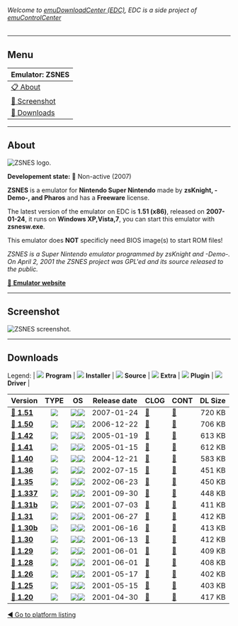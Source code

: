 ###### Welcome to [emuDownloadCenter (EDC)](https://github.com/PhoenixInteractiveNL/emuDownloadCenter/wiki/), EDC is a side project of [emuControlCenter](https://github.com/PhoenixInteractiveNL/emuControlCenter/wiki/)
***
## Menu
| **Emulator: ZSNES** |
|:---------|
| [:clipboard: About](#about) |
| [:sunrise: Screenshot](#screenshot) |
| [:floppy_disk: Downloads](#downloads) |
***
## About
![](https://github.com/PhoenixInteractiveNL/emuDownloadCenter/wiki/images_emulator/zsnes_logo_200.jpg "ZSNES logo.")

**Developement state:** :red_circle: Non-active (2007)

**ZSNES** is a emulator for **Nintendo Super Nintendo** made by **zsKnight, -Demo-, and Pharos** and has a **Freeware** license.

The latest version of the emulator on EDC is **1.51 (x86)**, released on **2007-01-24**, it runs on **Windows XP,Vista,7**, you can start this emulator with **zsnesw.exe**.

This emulator does **NOT** specificly need BIOS image(s) to start ROM files!

_ZSNES is a Super Nintendo emulator programmed by zsKnight and -Demo-. On April 2, 2001 the ZSNES project was GPL'ed and its source released to the public._

[:link: **Emulator website**](http://www.zsnes.com/)
***
## Screenshot
![](https://raw.githubusercontent.com/PhoenixInteractiveNL/emuDownloadCenter/master/hooks/zsnes/emulator_screen_01.jpg "ZSNES screenshot.")
***
## Downloads
Legend:
| ![](https://raw.githubusercontent.com/wiki/PhoenixInteractiveNL/emuDownloadCenter/images_misc/icon_program_24.png) **Program** | 
![](https://raw.githubusercontent.com/wiki/PhoenixInteractiveNL/emuDownloadCenter/images_misc/icon_installer_24.png) **Installer** | 
![](https://raw.githubusercontent.com/wiki/PhoenixInteractiveNL/emuDownloadCenter/images_misc/icon_source_code_24.png) **Source** | 
![](https://raw.githubusercontent.com/wiki/PhoenixInteractiveNL/emuDownloadCenter/images_misc/icon_extra_24.png) **Extra** | 
![](https://raw.githubusercontent.com/wiki/PhoenixInteractiveNL/emuDownloadCenter/images_misc/icon_plugin_24.png) **Plugin** | 
![](https://raw.githubusercontent.com/wiki/PhoenixInteractiveNL/emuDownloadCenter/images_misc/icon_driver_24.png) **Driver** | 
 
| Version  | TYPE | OS | Release date  | CLOG | CONT | DL Size  |
|:---------|:----:|:--:|:-------------:|:-----|:-----|---------:|
| [:floppy_disk: **1.51**](https://github.com/PhoenixInteractiveNL/edc-repo0001/raw/master/zsnes/1.51.7z) | ![](https://raw.githubusercontent.com/wiki/PhoenixInteractiveNL/emuDownloadCenter/images_misc/icon_program_24.png) | ![](https://raw.githubusercontent.com/wiki/PhoenixInteractiveNL/emuDownloadCenter/images_misc/logo_windows_24.png)![](https://raw.githubusercontent.com/wiki/PhoenixInteractiveNL/emuDownloadCenter/images_misc/icon_32-bit_24.png) | 2007-01-24 | [:page_facing_up:](https://github.com/PhoenixInteractiveNL/edc-repo0001/blob/master/zsnes/1.51_changelog.txt) | [:mag_right:](https://github.com/PhoenixInteractiveNL/edc-repo0001/blob/master/zsnes/1.51_contents.txt) | 720 KB |
| [:floppy_disk: **1.50**](https://github.com/PhoenixInteractiveNL/edc-repo0001/raw/master/zsnes/1.50.7z) | ![](https://raw.githubusercontent.com/wiki/PhoenixInteractiveNL/emuDownloadCenter/images_misc/icon_program_24.png) | ![](https://raw.githubusercontent.com/wiki/PhoenixInteractiveNL/emuDownloadCenter/images_misc/logo_windows_24.png)![](https://raw.githubusercontent.com/wiki/PhoenixInteractiveNL/emuDownloadCenter/images_misc/icon_32-bit_24.png) | 2006-12-22 | [:page_facing_up:](https://github.com/PhoenixInteractiveNL/edc-repo0001/blob/master/zsnes/1.50_changelog.txt) | [:mag_right:](https://github.com/PhoenixInteractiveNL/edc-repo0001/blob/master/zsnes/1.50_contents.txt) | 706 KB |
| [:floppy_disk: **1.42**](https://github.com/PhoenixInteractiveNL/edc-repo0001/raw/master/zsnes/1.42.7z) | ![](https://raw.githubusercontent.com/wiki/PhoenixInteractiveNL/emuDownloadCenter/images_misc/icon_program_24.png) | ![](https://raw.githubusercontent.com/wiki/PhoenixInteractiveNL/emuDownloadCenter/images_misc/logo_windows_24.png)![](https://raw.githubusercontent.com/wiki/PhoenixInteractiveNL/emuDownloadCenter/images_misc/icon_32-bit_24.png) | 2005-01-19 | [:page_facing_up:](https://github.com/PhoenixInteractiveNL/edc-repo0001/blob/master/zsnes/1.42_changelog.txt) | [:mag_right:](https://github.com/PhoenixInteractiveNL/edc-repo0001/blob/master/zsnes/1.42_contents.txt) | 613 KB |
| [:floppy_disk: **1.41**](https://github.com/PhoenixInteractiveNL/edc-repo0001/raw/master/zsnes/1.41.7z) | ![](https://raw.githubusercontent.com/wiki/PhoenixInteractiveNL/emuDownloadCenter/images_misc/icon_program_24.png) | ![](https://raw.githubusercontent.com/wiki/PhoenixInteractiveNL/emuDownloadCenter/images_misc/logo_windows_24.png)![](https://raw.githubusercontent.com/wiki/PhoenixInteractiveNL/emuDownloadCenter/images_misc/icon_32-bit_24.png) | 2005-01-15 | [:page_facing_up:](https://github.com/PhoenixInteractiveNL/edc-repo0001/blob/master/zsnes/1.41_changelog.txt) | [:mag_right:](https://github.com/PhoenixInteractiveNL/edc-repo0001/blob/master/zsnes/1.41_contents.txt) | 612 KB |
| [:floppy_disk: **1.40**](https://github.com/PhoenixInteractiveNL/edc-repo0001/raw/master/zsnes/1.40.7z) | ![](https://raw.githubusercontent.com/wiki/PhoenixInteractiveNL/emuDownloadCenter/images_misc/icon_program_24.png) | ![](https://raw.githubusercontent.com/wiki/PhoenixInteractiveNL/emuDownloadCenter/images_misc/logo_windows_24.png)![](https://raw.githubusercontent.com/wiki/PhoenixInteractiveNL/emuDownloadCenter/images_misc/icon_32-bit_24.png) | 2004-12-21 | [:page_facing_up:](https://github.com/PhoenixInteractiveNL/edc-repo0001/blob/master/zsnes/1.40_changelog.txt) | [:mag_right:](https://github.com/PhoenixInteractiveNL/edc-repo0001/blob/master/zsnes/1.40_contents.txt) | 583 KB |
| [:floppy_disk: **1.36**](https://github.com/PhoenixInteractiveNL/edc-repo0001/raw/master/zsnes/1.36.7z) | ![](https://raw.githubusercontent.com/wiki/PhoenixInteractiveNL/emuDownloadCenter/images_misc/icon_program_24.png) | ![](https://raw.githubusercontent.com/wiki/PhoenixInteractiveNL/emuDownloadCenter/images_misc/logo_windows_24.png)![](https://raw.githubusercontent.com/wiki/PhoenixInteractiveNL/emuDownloadCenter/images_misc/icon_32-bit_24.png) | 2002-07-15 | [:page_facing_up:](https://github.com/PhoenixInteractiveNL/edc-repo0001/blob/master/zsnes/1.36_changelog.txt) | [:mag_right:](https://github.com/PhoenixInteractiveNL/edc-repo0001/blob/master/zsnes/1.36_contents.txt) | 451 KB |
| [:floppy_disk: **1.35**](https://github.com/PhoenixInteractiveNL/edc-repo0001/raw/master/zsnes/1.35.7z) | ![](https://raw.githubusercontent.com/wiki/PhoenixInteractiveNL/emuDownloadCenter/images_misc/icon_program_24.png) | ![](https://raw.githubusercontent.com/wiki/PhoenixInteractiveNL/emuDownloadCenter/images_misc/logo_windows_24.png)![](https://raw.githubusercontent.com/wiki/PhoenixInteractiveNL/emuDownloadCenter/images_misc/icon_32-bit_24.png) | 2002-06-23 | [:page_facing_up:](https://github.com/PhoenixInteractiveNL/edc-repo0001/blob/master/zsnes/1.35_changelog.txt) | [:mag_right:](https://github.com/PhoenixInteractiveNL/edc-repo0001/blob/master/zsnes/1.35_contents.txt) | 450 KB |
| [:floppy_disk: **1.337**](https://github.com/PhoenixInteractiveNL/edc-repo0001/raw/master/zsnes/1.337.7z) | ![](https://raw.githubusercontent.com/wiki/PhoenixInteractiveNL/emuDownloadCenter/images_misc/icon_program_24.png) | ![](https://raw.githubusercontent.com/wiki/PhoenixInteractiveNL/emuDownloadCenter/images_misc/logo_windows_24.png)![](https://raw.githubusercontent.com/wiki/PhoenixInteractiveNL/emuDownloadCenter/images_misc/icon_32-bit_24.png) | 2001-09-30 | [:page_facing_up:](https://github.com/PhoenixInteractiveNL/edc-repo0001/blob/master/zsnes/1.337_changelog.txt) | [:mag_right:](https://github.com/PhoenixInteractiveNL/edc-repo0001/blob/master/zsnes/1.337_contents.txt) | 448 KB |
| [:floppy_disk: **1.31b**](https://github.com/PhoenixInteractiveNL/edc-repo0001/raw/master/zsnes/1.31b.7z) | ![](https://raw.githubusercontent.com/wiki/PhoenixInteractiveNL/emuDownloadCenter/images_misc/icon_program_24.png) | ![](https://raw.githubusercontent.com/wiki/PhoenixInteractiveNL/emuDownloadCenter/images_misc/logo_windows_24.png)![](https://raw.githubusercontent.com/wiki/PhoenixInteractiveNL/emuDownloadCenter/images_misc/icon_32-bit_24.png) | 2001-07-03 | [:page_facing_up:](https://github.com/PhoenixInteractiveNL/edc-repo0001/blob/master/zsnes/1.31b_changelog.txt) | [:mag_right:](https://github.com/PhoenixInteractiveNL/edc-repo0001/blob/master/zsnes/1.31b_contents.txt) | 411 KB |
| [:floppy_disk: **1.31**](https://github.com/PhoenixInteractiveNL/edc-repo0001/raw/master/zsnes/1.31.7z) | ![](https://raw.githubusercontent.com/wiki/PhoenixInteractiveNL/emuDownloadCenter/images_misc/icon_program_24.png) | ![](https://raw.githubusercontent.com/wiki/PhoenixInteractiveNL/emuDownloadCenter/images_misc/logo_windows_24.png)![](https://raw.githubusercontent.com/wiki/PhoenixInteractiveNL/emuDownloadCenter/images_misc/icon_32-bit_24.png) | 2001-06-27 | [:page_facing_up:](https://github.com/PhoenixInteractiveNL/edc-repo0001/blob/master/zsnes/1.31_changelog.txt) | [:mag_right:](https://github.com/PhoenixInteractiveNL/edc-repo0001/blob/master/zsnes/1.31_contents.txt) | 412 KB |
| [:floppy_disk: **1.30b**](https://github.com/PhoenixInteractiveNL/edc-repo0001/raw/master/zsnes/1.30b.7z) | ![](https://raw.githubusercontent.com/wiki/PhoenixInteractiveNL/emuDownloadCenter/images_misc/icon_program_24.png) | ![](https://raw.githubusercontent.com/wiki/PhoenixInteractiveNL/emuDownloadCenter/images_misc/logo_windows_24.png)![](https://raw.githubusercontent.com/wiki/PhoenixInteractiveNL/emuDownloadCenter/images_misc/icon_32-bit_24.png) | 2001-06-16 | [:page_facing_up:](https://github.com/PhoenixInteractiveNL/edc-repo0001/blob/master/zsnes/1.30b_changelog.txt) | [:mag_right:](https://github.com/PhoenixInteractiveNL/edc-repo0001/blob/master/zsnes/1.30b_contents.txt) | 413 KB |
| [:floppy_disk: **1.30**](https://github.com/PhoenixInteractiveNL/edc-repo0001/raw/master/zsnes/1.30.7z) | ![](https://raw.githubusercontent.com/wiki/PhoenixInteractiveNL/emuDownloadCenter/images_misc/icon_program_24.png) | ![](https://raw.githubusercontent.com/wiki/PhoenixInteractiveNL/emuDownloadCenter/images_misc/logo_windows_24.png)![](https://raw.githubusercontent.com/wiki/PhoenixInteractiveNL/emuDownloadCenter/images_misc/icon_32-bit_24.png) | 2001-06-13 | [:page_facing_up:](https://github.com/PhoenixInteractiveNL/edc-repo0001/blob/master/zsnes/1.30_changelog.txt) | [:mag_right:](https://github.com/PhoenixInteractiveNL/edc-repo0001/blob/master/zsnes/1.30_contents.txt) | 412 KB |
| [:floppy_disk: **1.29**](https://github.com/PhoenixInteractiveNL/edc-repo0001/raw/master/zsnes/1.29.7z) | ![](https://raw.githubusercontent.com/wiki/PhoenixInteractiveNL/emuDownloadCenter/images_misc/icon_program_24.png) | ![](https://raw.githubusercontent.com/wiki/PhoenixInteractiveNL/emuDownloadCenter/images_misc/logo_windows_24.png)![](https://raw.githubusercontent.com/wiki/PhoenixInteractiveNL/emuDownloadCenter/images_misc/icon_32-bit_24.png) | 2001-06-01 | [:page_facing_up:](https://github.com/PhoenixInteractiveNL/edc-repo0001/blob/master/zsnes/1.29_changelog.txt) | [:mag_right:](https://github.com/PhoenixInteractiveNL/edc-repo0001/blob/master/zsnes/1.29_contents.txt) | 409 KB |
| [:floppy_disk: **1.28**](https://github.com/PhoenixInteractiveNL/edc-repo0001/raw/master/zsnes/1.28.7z) | ![](https://raw.githubusercontent.com/wiki/PhoenixInteractiveNL/emuDownloadCenter/images_misc/icon_program_24.png) | ![](https://raw.githubusercontent.com/wiki/PhoenixInteractiveNL/emuDownloadCenter/images_misc/logo_windows_24.png)![](https://raw.githubusercontent.com/wiki/PhoenixInteractiveNL/emuDownloadCenter/images_misc/icon_32-bit_24.png) | 2001-06-01 | [:page_facing_up:](https://github.com/PhoenixInteractiveNL/edc-repo0001/blob/master/zsnes/1.28_changelog.txt) | [:mag_right:](https://github.com/PhoenixInteractiveNL/edc-repo0001/blob/master/zsnes/1.28_contents.txt) | 408 KB |
| [:floppy_disk: **1.26**](https://github.com/PhoenixInteractiveNL/edc-repo0001/raw/master/zsnes/1.26.7z) | ![](https://raw.githubusercontent.com/wiki/PhoenixInteractiveNL/emuDownloadCenter/images_misc/icon_program_24.png) | ![](https://raw.githubusercontent.com/wiki/PhoenixInteractiveNL/emuDownloadCenter/images_misc/logo_windows_24.png)![](https://raw.githubusercontent.com/wiki/PhoenixInteractiveNL/emuDownloadCenter/images_misc/icon_32-bit_24.png) | 2001-05-17 | [:page_facing_up:](https://github.com/PhoenixInteractiveNL/edc-repo0001/blob/master/zsnes/1.26_changelog.txt) | [:mag_right:](https://github.com/PhoenixInteractiveNL/edc-repo0001/blob/master/zsnes/1.26_contents.txt) | 402 KB |
| [:floppy_disk: **1.25**](https://github.com/PhoenixInteractiveNL/edc-repo0001/raw/master/zsnes/1.25.7z) | ![](https://raw.githubusercontent.com/wiki/PhoenixInteractiveNL/emuDownloadCenter/images_misc/icon_program_24.png) | ![](https://raw.githubusercontent.com/wiki/PhoenixInteractiveNL/emuDownloadCenter/images_misc/logo_windows_24.png)![](https://raw.githubusercontent.com/wiki/PhoenixInteractiveNL/emuDownloadCenter/images_misc/icon_32-bit_24.png) | 2001-05-15 | [:page_facing_up:](https://github.com/PhoenixInteractiveNL/edc-repo0001/blob/master/zsnes/1.25_changelog.txt) | [:mag_right:](https://github.com/PhoenixInteractiveNL/edc-repo0001/blob/master/zsnes/1.25_contents.txt) | 403 KB |
| [:floppy_disk: **1.20**](https://github.com/PhoenixInteractiveNL/edc-repo0001/raw/master/zsnes/1.20.7z) | ![](https://raw.githubusercontent.com/wiki/PhoenixInteractiveNL/emuDownloadCenter/images_misc/icon_program_24.png) | ![](https://raw.githubusercontent.com/wiki/PhoenixInteractiveNL/emuDownloadCenter/images_misc/logo_windows_24.png)![](https://raw.githubusercontent.com/wiki/PhoenixInteractiveNL/emuDownloadCenter/images_misc/icon_32-bit_24.png) | 2001-04-30 | [:page_facing_up:](https://github.com/PhoenixInteractiveNL/edc-repo0001/blob/master/zsnes/1.20_changelog.txt) | [:mag_right:](https://github.com/PhoenixInteractiveNL/edc-repo0001/blob/master/zsnes/1.20_contents.txt) | 417 KB |

[:arrow_backward: Go to platform listing](https://github.com/PhoenixInteractiveNL/emuDownloadCenter/wiki/EDC-Platform-List)
